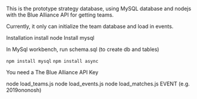 This is the prototype strategy database, using MySQL database and nodejs with the Blue Alliance API for getting teams.

Currently, it only can initialize the team database and load in events.

Installation
install node
Install mysql

In MySql workbench, run schema.sql (to create db and tables)

```npm install mysql``` 
```npm install async``` 

You need a The Blue Alliance API Key

node load_teams.js
node load_events.js
node load_matches.js EVENT (e.g. 2019ononosh)
